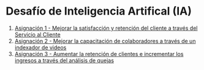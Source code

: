 # Desafío de Inteligencia Artifical (IA)

1. [Asignación 1 - Mejorar la satisfacción y retención del cliente a través del Servicio al Cliente](asignación1/README.md)
2. [Asignación 2 - Mejorar la capacitación de colaboradores a través de un indexador de videos](asignación2/README.md)
3. [Asignación 3 - Aumentar la retención de clientes e incrementar los ingresos a través del análisis de quejas](asignación3/README.md)
